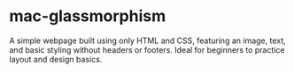 # mac-glassmorphism
A simple webpage built using only HTML and CSS, featuring an image, text, and basic styling without headers or footers. Ideal for beginners to practice layout and design basics.
